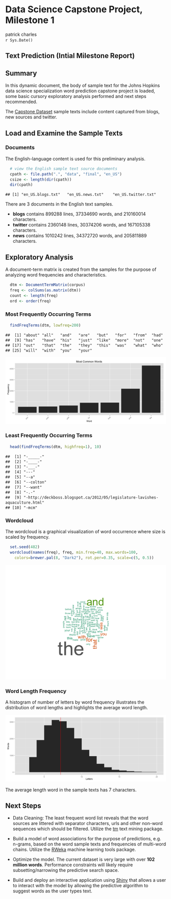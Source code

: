 # Data Science Capstone Project, Milestone 1
patrick charles  
`r Sys.Date()`  

## Text Prediction (Intial Milestone Report)

## Summary

In this dynamic document, the body of sample text for the Johns Hopkins data science specialization word prediction capstone project is loaded, some basic cursory exploratory analysis performed and next steps recommended.

The [Capstone Dataset](https://d396qusza40orc.cloudfront.net/dsscapstone/dataset/Coursera-SwiftKey.zip) sample texts include content captured from blogs, new sources and twitter.



## Load and Examine the Sample Texts

### Documents

The English-language content is used for this preliminary analysis.


```r
  # view the English sample text source documents
  cpath <- file.path(".", "data", "final", "en_US")
  csize <- length(dir(cpath))
  dir(cpath)
```

```
## [1] "en_US.blogs.txt"   "en_US.news.txt"    "en_US.twitter.txt"
```


There are 3 documents in the English text samples.

* __blogs__ contains 899288 lines, 37334690 words, and 210160014 characters.
* __twitter__ contains 2360148 lines, 30374206 words, and 167105338 characters.
* __news__ contains 1010242 lines, 34372720 words, and 205811889 characters.





## Exploratory Analysis

A document-term matrix is created from the samples for the purpose of
analyzing word frequencies and characteristics.


```r
  dtm <- DocumentTermMatrix(corpus)
  freq <- colSums(as.matrix(dtm))
  count <- length(freq)
  ord <- order(freq)
```

### Most Frequently Occurring Terms


```r
  findFreqTerms(dtm, lowfreq=200)
```

```
##  [1] "about" "all"   "and"   "are"   "but"   "for"   "from"  "had"  
##  [9] "has"   "have"  "his"   "just"  "like"  "more"  "not"   "one"  
## [17] "out"   "that"  "the"   "they"  "this"  "was"   "what"  "who"  
## [25] "will"  "with"  "you"   "your"
```

![](milestone_files/figure-html/explore.terms.fplot-1.png) 

### Least Frequently Occurring Terms


```r
  head(findFreqTerms(dtm, highfreq=1), 10)
```

```
##  [1] "-_____-"                                                                   
##  [2] "-____-"                                                                    
##  [3] "-___-"                                                                     
##  [4] "---"                                                                       
##  [5] "--a"                                                                       
##  [6] "--colton"                                                                  
##  [7] "--want"                                                                    
##  [8] "-.-"                                                                       
##  [9] "-http://deckboss.blogspot.ca/2012/05/legislature-lavishes-aquaculture.html"
## [10] "-mcm"
```

### Wordcloud

The wordcloud is a graphical visualization of word occurrence where
size is scaled by frequency.


```r
  set.seed(482)
  wordcloud(names(freq), freq, min.freq=40, max.words=100,
    colors=brewer.pal(8, "Dark2"), rot.per=0.35, scale=c(5, 0.5))
```

![](milestone_files/figure-html/explore.terms.wc-1.png) 

### Word Length Frequency

A histogram of number of letters by word frequency illustrates
the distribution of word lengths and highlights the average word length.

![](milestone_files/figure-html/explore.terms.wfreq-1.png) 

The average length word in the sample texts has 7 characters.


## Next Steps

* Data Cleaning: The least frequent word list reveals that the word sources are littered with separator characters, urls and other non-word sequences which should be filtered. Utilize the [tm](http://cran.r-project.org/web/packages/tm/index.html) text mining package.

* Build a model of word associations for the purpose of predictions, e.g. n-grams, based on the word sample texts and frequencies of multi-word chains. Utilize the [RWeka](http://cran.r-project.org/web/packages/RWeka/index.html) machine learning tools package.

* Optimize the model. The current dataset is very large with over __102 million words__. Performance constraints will likely require subsetting/narrowing the predictive search space.

* Build and deploy an interactive application using [Shiny](http://shinyapps.io) that allows a user to interact with the model by allowing the predictive algorithm to suggest words as the user types text.




